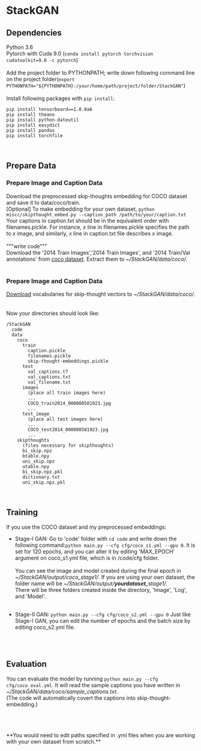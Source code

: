 # StackGAN
## Dependencies<br>
Python 3.6<br>
Pytorch with Cuda 9.0 (```conda install pytorch torchvision cudatoolkit=9.0 -c pytorch```)<br><br>
Add the project folder to PYTHONPATH; write down following command line on the project folder(```export PYTHONPATH="${PYTHONPATH}:/your/home/path/project/folder/StackGAN"```)<br><br>
Install following packages with ```pip install```: 
```
pip install tensorboard==1.0.0a6
pip install theano
pip install python-dateutil
pip install easydict
pip install pandas
pip install torchfile
```
<br>

## Prepare Data
### Prepare Image and Caption Data

Download the preprocessed skip-thoughts embedding for COCO dataset and save it to data/coco/train.
<br>
[Optional] To make embedding for your own dataset, ```python miscc/skipthought_embed.py --caption_path /path/to/your/caption.txt``` 
<br>
Your captions in caption.txt should be in the equivalent order with filenames.pickle. For instance, *x* line in filenames.pickle specifies the path to *x* image, and similarly, *x* line in caption.txt file describes *x* image.
<br><br>
"""write code"""
<br>
Download the '2014 Train Images','2014 Train Images', and '2014 Train/Val annotations' from [coco dataset](http://cocodataset.org/#download). Extract them to *~/StackGAN/data/coco/.*
<br>
<br>

### Prepare Image and Caption Data
[Download](https://github.com/ryankiros/skip-thoughts) vocabularies for skip-thought vectors to *~/StackGAN/data/coco/.*
<br>
<br>
<br>
Now your directories should look like: <br>
```
/StackGAN
  code
  data
    coco
      train
        caption.pickle
        filenames.pickle
        skip-thought-embeddings.pickle
      test
        val_captions.t7
        val_captions.txt
        val_filename.txt
      images
        (place all train images here)
        ...
        COCO_train2014_000000581921.jpg
        ...
      test_image
        (place all test images here)
        ...
        COCO_test2014_000000581923.jpg
        ...
    skipthoughts
      (files necessary for skipthoughts)
      bi_skip.npz
      btable.npy
      uni_skip.npz
      utable.npy
      bi_skip.npz.pkl
      dictionary.txt
      uni_skip.npz.pkl
``` 
<br>

## Training
If you use the COCO dataset and my preprocessed embeddings: <br>
* Stage-I GAN: Go to 'code' folder with ```cd code``` and write down the following command:```python main.py --cfg cfg/coco_s1.yml --gpu 0```. It is set for 120 epochs, and you can alter it by editing 'MAX_EPOCH' argument on coco_s1.yml file, which is in /code/cfg folder. <br><br>
You can see the image and model created during the final epoch in *~/StackGAN/output/coco_stage1/*. If you are using your own dataset, the folder name will be *~/StackGAN/output/**yourdataset**_stage1/*. <br>
There will be three folders created inside the directory, 'Image', 'Log', and 'Model'. <br> <br>

* Stage-II GAN: ```python main.py --cfg cfg/coco_s2.yml --gpu 0``` Just like Stage-I GAN, you can edit the number of epochs and the batch size by editing coco_s2.yml file.
<br>
<br>

## Evaluation
You can evaluate the model by running ```python main.py --cfg cfg/coco_eval.yml```.
It will read the sample captions you have written in *~/StackGAN/data/coco/sample_captions.txt*. <br>
(The code will automatically covert the captions into skip-thought-embedding.)

<br>
<br>
<br>
**You would need to edit paths specified in .yml files when you are working with your own dataset from scratch.**
